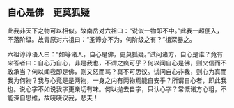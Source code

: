 ##  自心是佛　更莫狐疑

此我非天下之物可以相似。故南岳对六祖曰：“说似一物即不中。”此我一超便入，不落阶级。故青原对六祖曰：“圣谛亦不为，何阶级之有？”祖深器之。

六祖谆谆语人曰：“如等诸人，自心是佛，更莫狐疑。”试问诸方，自心是谁？竟有来答者曰：自心乃自心，非是我也，不谓之疯可乎？何以闻自心是佛，则又信而不敢承当？何以闻我即是佛，则又怒而骂？真不可思议。试问自心非我，则心为真而我为何物？我与心竟是是两物，一身之内有两物焉能自安乎？所谓自心者，即此我也。说心字不如说我字更亲切有味。何以抛去自字，只认心字？常慨诸方心粗，不能深自思维，故哓哓议我，悲夫！
